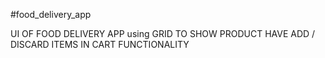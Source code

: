 #food_delivery_app

UI OF FOOD DELIVERY APP using GRID TO SHOW PRODUCT HAVE ADD / DISCARD ITEMS IN CART FUNCTIONALITY
